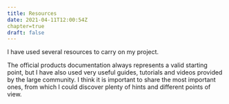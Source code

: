 ```yaml
---
title: Resources
date: 2021-04-11T12:00:54Z
chapter=true
draft: false
---
```

I have used several resources to carry on my project.
 
The official products documentation always represents a valid starting point, but I have also used very useful guides, tutorials and videos provided by the large community.
I think it is important  to share the most important ones, from which I could discover plenty of  hints and different points of view.

